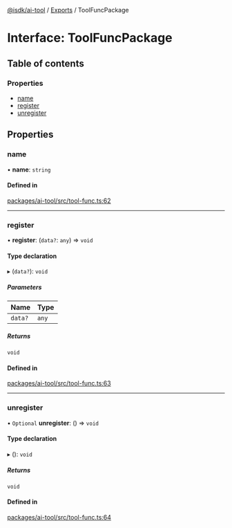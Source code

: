 [@isdk/ai-tool](../README.md) / [Exports](../modules.md) / ToolFuncPackage

# Interface: ToolFuncPackage

## Table of contents

### Properties

- [name](ToolFuncPackage.md#name)
- [register](ToolFuncPackage.md#register)
- [unregister](ToolFuncPackage.md#unregister)

## Properties

### name

• **name**: `string`

#### Defined in

[packages/ai-tool/src/tool-func.ts:62](https://github.com/isdk/ai-tool.js/blob/409aab70514a73e5edfa59ea25e4ee1fe316b26d/src/tool-func.ts#L62)

___

### register

• **register**: (`data?`: `any`) => `void`

#### Type declaration

▸ (`data?`): `void`

##### Parameters

| Name | Type |
| :------ | :------ |
| `data?` | `any` |

##### Returns

`void`

#### Defined in

[packages/ai-tool/src/tool-func.ts:63](https://github.com/isdk/ai-tool.js/blob/409aab70514a73e5edfa59ea25e4ee1fe316b26d/src/tool-func.ts#L63)

___

### unregister

• `Optional` **unregister**: () => `void`

#### Type declaration

▸ (): `void`

##### Returns

`void`

#### Defined in

[packages/ai-tool/src/tool-func.ts:64](https://github.com/isdk/ai-tool.js/blob/409aab70514a73e5edfa59ea25e4ee1fe316b26d/src/tool-func.ts#L64)
